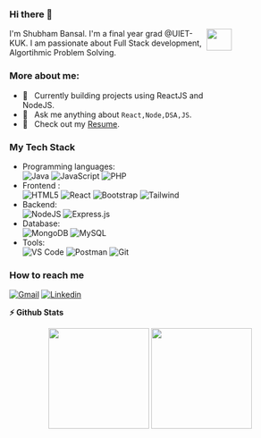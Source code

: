 ### Hi there 👋

<img
  width="30%"
  height="10%"
  align="right"  src="https://i.pinimg.com/originals/95/dd/d9/95ddd9bc9130522efded78f6764dfb60.gif"
/>

<p> I'm Shubham Bansal. I'm a final year grad @UIET-KUK. I am passionate about Full Stack development, Algortihmic Problem Solving. 
</p>

### More about me:

- 🔨 &nbsp; Currently building projects using ReactJS and NodeJS.
- 🤝 &nbsp; Ask me anything about `React,Node,DSA,JS`.
- 📝 &nbsp; Check out my [Resume](https://drive.google.com/file/d/1I9H7XdWSn9Ex5wYxYDxDf5LoeDHc7rGT/view?usp=sharing).

### My Tech Stack
- Programming languages: <br />
 	![Java](https://img.shields.io/badge/java-%23ED8B00.svg?style=for-the-badge&logo=openjdk&logoColor=white)
  ![JavaScript](https://img.shields.io/badge/JavaScript-323330?style=for-the-badge&logo=javascript&logoColor=F7DF1E)
  ![PHP](https://img.shields.io/badge/php-%23777BB4.svg?style=for-the-badge&logo=php&logoColor=white)
- Frontend : <br />
  ![HTML5](https://img.shields.io/badge/HTML5-E34F26?style=for-the-badge&logo=html5&logoColor=white) 
  ![React](https://img.shields.io/badge/React-20232A?style=for-the-badge&logo=react&logoColor=61DAFB)
  ![Bootstrap](https://img.shields.io/badge/Bootstrap-563D7C?style=for-the-badge&logo=bootstrap&logoColor=white)
  ![Tailwind](https://img.shields.io/badge/Tailwind_CSS-38B2AC?style=for-the-badge&logo=tailwind-css&logoColor=white)
- Backend: <br />
  ![NodeJS](https://img.shields.io/badge/Node.js-339933?style=for-the-badge&logo=nodedotjs&logoColor=white) 
![Express.js](https://img.shields.io/badge/express.js-%23404d59.svg?style=for-the-badge&logo=express&logoColor=%2361DAFB)
- Database:<br/>
  ![MongoDB](https://img.shields.io/badge/MongoDB-4EA94B?style=for-the-badge&logo=mongodb&logoColor=white)
  ![MySQL](https://img.shields.io/badge/mysql-%2300f.svg?style=for-the-badge&logo=mysql&logoColor=white)
- Tools: <br />
  ![VS Code](https://img.shields.io/badge/Visual_Studio_Code-0078D4?style=for-the-badge&logo=visual%20studio%20code&logoColor=white)
  ![Postman](https://img.shields.io/badge/Postman-FF6C37?style=for-the-badge&logo=Postman&logoColor=white)
  ![Git](https://img.shields.io/badge/GIT-E44C30?style=for-the-badge&logo=git&logoColor=white)

### How to reach me
[![Gmail](https://img.shields.io/badge/Gmail-D14836?style=for-the-badge&logo=gmail&logoColor=white)](mailto:shubh.6102001@gmail.com)
[![Linkedin](https://img.shields.io/badge/LinkedIn-0077B5?style=for-the-badge&logo=linkedin&logoColor=white)](https://www.linkedin.com/in/shubham610)


<summary><b>⚡ Github Stats</b></summary>
  <p align="center">
    <img height="180em" src="https://github-readme-stats.vercel.app/api?username=shubham610&show_icons=true&theme=github_dark&hide_border=true"  align = "center"/>
    <img height="180em" src="https://github-readme-stats.vercel.app/api/top-langs/?username=shubham610&layout=compact&theme=github_dark&hide_border=true" align = "center"/>
  </p>
